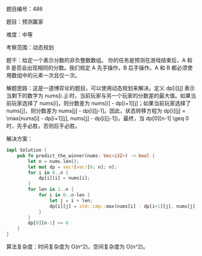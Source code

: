 题目编号：486

题目：预测赢家

难度：中等

考察范围：动态规划

题干：给定一个表示分数的非负整数数组。 你的任务是预测在游戏结束后，A 和 B 是否会出现相同的分数。我们规定 A 先手操作，B 后手操作。A 和 B 都必须使用数组中的元素一次且仅一次。

解题思路：这是一道博弈论的题目，可以使用动态规划来解决。定义 dp[i][j] 表示当剩下的数字为 nums[i..j] 时，当前玩家与另一个玩家的分数差的最大值。如果当前玩家选择了 nums[i]，则分数差为 nums[i] - dp[i+1][j]；如果当前玩家选择了 nums[j]，则分数差为 nums[j] - dp[i][j-1]。因此，状态转移方程为 dp[i][j] = \max(nums[i] - dp[i+1][j], nums[j] - dp[i][j-1])。最终，当 dp[0][n-1] \geq 0 时，先手必胜，否则后手必胜。

解决方案：

```rust
impl Solution {
    pub fn predict_the_winner(nums: Vec<i32>) -> bool {
        let n = nums.len();
        let mut dp = vec![vec![0; n]; n];
        for i in 0..n {
            dp[i][i] = nums[i];
        }
        for len in 1..n {
            for i in 0..n-len {
                let j = i + len;
                dp[i][j] = std::cmp::max(nums[i] - dp[i+1][j], nums[j] - dp[i][j-1]);
            }
        }
        dp[0][n-1] >= 0
    }
}
```

算法复杂度：时间复杂度为 O(n^2)，空间复杂度为 O(n^2)。